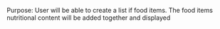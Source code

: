 Purpose:
User will be able to create a list if food items. The food items nutritional content will be added together and displayed